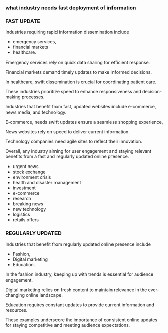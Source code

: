 ### what industry needs fast deployment of information 

### FAST UPDATE

Industries requiring rapid information dissemination include 

+ emergency services, 
+ financial markets
+ healthcare. 

Emergency services rely on quick data sharing for efficient response. 

Financial markets demand timely updates to make informed decisions. 

In healthcare, swift dissemination is crucial for coordinating patient care. 

These industries prioritize speed to enhance responsiveness and decision-making processes.

Industries that benefit from fast, updated websites include e-commerce, news media, and technology. 

E-commerce, needs swift updates ensure a seamless shopping experience, 

News websites rely on speed to deliver current information.

Technology companies need agile sites to reflect their innovation. 
 
Overall, any industry aiming for user engagement and staying relevant benefits from a fast and regularly updated online presence.


+ urgent news
+ stock exchange
+ environment crisis 
+ health and disaster management 
+ investment
+ e-commerce
+ research 
+ breaking news
+ new technology 
+ logistics
+ retails offers

### REGULARLY UPDATED

Industries that benefit from regularly updated online presence include 

+ Fashion, 
+ Digital marketing
+ Education. 

In the fashion industry, keeping up with trends is essential for audience engagement. 

Digital marketing relies on fresh content to maintain relevance in the ever-changing online landscape. 

Education requires constant updates to provide current information and resources. 

These examples underscore the importance of consistent online updates for staying competitive and meeting audience expectations.